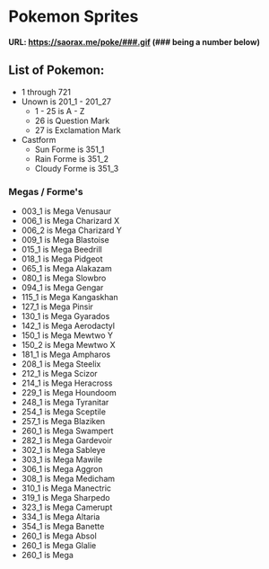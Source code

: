 # Pokemon Sprites

#### URL: https://saorax.me/poke/###.gif (### being a number below)

## List of Pokemon:
- 1 through 721
- Unown is 201_1 - 201_27
  - 1 - 25 is A - Z
  - 26 is Question Mark
  - 27 is Exclamation Mark
- Castform
  - Sun Forme is 351_1
  - Rain Forme is 351_2
  - Cloudy Forme is 351_3
  
### Megas / Forme's
- 003_1 is Mega Venusaur
- 006_1 is Mega Charizard X
- 006_2 is Mega Charizard Y
- 009_1 is Mega Blastoise
- 015_1 is Mega Beedrill
- 018_1 is Mega Pidgeot
- 065_1 is Mega Alakazam
- 080_1 is Mega Slowbro
- 094_1 is Mega Gengar
- 115_1 is Mega Kangaskhan
- 127_1 is Mega Pinsir
- 130_1 is Mega Gyarados
- 142_1 is Mega Aerodactyl
- 150_1 is Mega Mewtwo Y
- 150_2 is Mega Mewtwo X
- 181_1 is Mega Ampharos
- 208_1 is Mega Steelix
- 212_1 is Mega Scizor
- 214_1 is Mega Heracross
- 229_1 is Mega Houndoom
- 248_1 is Mega Tyranitar
- 254_1 is Mega Sceptile
- 257_1 is Mega Blaziken
- 260_1 is Mega Swampert
- 282_1 is Mega Gardevoir
- 302_1 is Mega Sableye
- 303_1 is Mega Mawile
- 306_1 is Mega Aggron
- 308_1 is Mega Medicham
- 310_1 is Mega Manectric
- 319_1 is Mega Sharpedo
- 323_1 is Mega Camerupt
- 334_1 is Mega Altaria
- 354_1 is Mega Banette
- 260_1 is Mega Absol
- 260_1 is Mega Glalie
- 260_1 is Mega 
